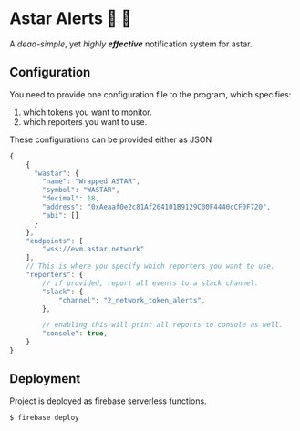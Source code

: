 # Astar Alerts 🔴 📣

A *dead-simple*, yet *highly **effective*** notification system for astar.

## Configuration

You need to provide one configuration file to the program, which specifies:


1. which tokens you want to monitor.
2. which reporters you want to use.

These configurations can be provided either as JSON

```javascript
{
    {
      "wastar": {
        "name": "Wrapped ASTAR",
        "symbol": "WASTAR",
        "decimal": 18,
        "address": "0xAeaaf0e2c81Af264101B9129C00F4440cCF0F720",
        "abi": []
      }
    },
	"endpoints": [
		"wss://evm.astar.network"
	],
	// This is where you specify which reporters you want to use.
	"reporters": {
		// if provided, report all events to a slack channel.
		"slack": {
			"channel": "2_network_token_alerts",
		},

		// enabling this will print all reports to console as well.
		"console": true,
	}
}

```

## Deployment

Project is deployed as firebase serverless functions.

```
$ firebase deploy
```


